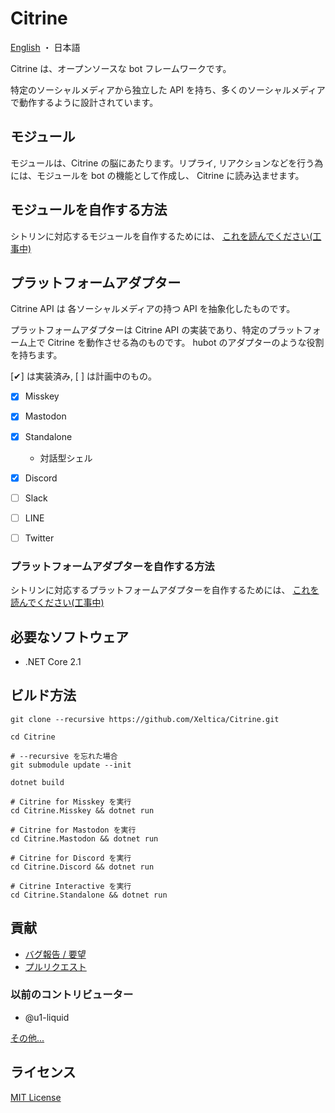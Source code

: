 # Citrine

[English](README.md) ・ 日本語

Citrine は、オープンソースな bot フレームワークです。

特定のソーシャルメディアから独立した API を持ち、多くのソーシャルメディアで動作するように設計されています。


## モジュール

モジュールは、Citrine の脳にあたります。リプライ, リアクションなどを行う為には、モジュールを bot の機能として作成し、 Citrine に読み込ませます。

## モジュールを自作する方法

シトリンに対応するモジュールを自作するためには、 [これを読んでください(工事中)](/docs/ja/module)

## プラットフォームアダプター

Citrine API は 各ソーシャルメディアの持つ API を抽象化したものです。

プラットフォームアダプターは Citrine API の実装であり、特定のプラットフォーム上で Citrine を動作させる為のものです。 hubot のアダプターのような役割を持ちます。

[✔] は実装済み, [ ] は計画中のもの。

- [x] Misskey
- [x] Mastodon
- [x] Standalone
	- 対話型シェル
- [x] Discord
- [ ] Slack
- [ ] LINE
- [ ] Twitter


### プラットフォームアダプターを自作する方法

シトリンに対応するプラットフォームアダプターを自作するためには、 [これを読んでください(工事中)](/docs/ja/adapter)

## 必要なソフトウェア

- .NET Core 2.1

## ビルド方法

```shell
git clone --recursive https://github.com/Xeltica/Citrine.git

cd Citrine

# --recursive を忘れた場合
git submodule update --init

dotnet build

# Citrine for Misskey を実行
cd Citrine.Misskey && dotnet run

# Citrine for Mastodon を実行
cd Citrine.Mastodon && dotnet run

# Citrine for Discord を実行
cd Citrine.Discord && dotnet run

# Citrine Interactive を実行
cd Citrine.Standalone && dotnet run
```


## 貢献

- [バグ報告 / 要望](//github.com/xeltica/citrine/issues/new)
- [プルリクエスト](//github.com/xeltica/citrine/compare)

### 以前のコントリビューター

- @u1-liquid

[その他...](//github.com/Xeltica/Citrine/graphs/contributors)

## ライセンス

[MIT License](LICENSE)
